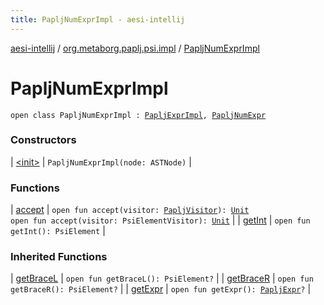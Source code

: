 ```yaml
---
title: PapljNumExprImpl - aesi-intellij
---
```


[aesi-intellij](../../index.html) / [org.metaborg.paplj.psi.impl](../index.html) / [PapljNumExprImpl](.)

# PapljNumExprImpl

`open class PapljNumExprImpl : `[`PapljExprImpl`](../-paplj-expr-impl/index.html)`, `[`PapljNumExpr`](../../org.metaborg.paplj.psi/-paplj-num-expr/index.html)

### Constructors

| [&lt;init&gt;](-init-.html) | `PapljNumExprImpl(node: ASTNode)` |

### Functions

| [accept](accept.html) | `open fun accept(visitor: `[`PapljVisitor`](../../org.metaborg.paplj.psi/-paplj-visitor/index.html)`): `[`Unit`](https://kotlinlang.org/api/latest/jvm/stdlib/kotlin/-unit/index.html)<br>`open fun accept(visitor: PsiElementVisitor): `[`Unit`](https://kotlinlang.org/api/latest/jvm/stdlib/kotlin/-unit/index.html) |
| [getInt](get-int.html) | `open fun getInt(): PsiElement` |

### Inherited Functions

| [getBraceL](../-paplj-expr-impl/get-brace-l.html) | `open fun getBraceL(): PsiElement?` |
| [getBraceR](../-paplj-expr-impl/get-brace-r.html) | `open fun getBraceR(): PsiElement?` |
| [getExpr](../-paplj-expr-impl/get-expr.html) | `open fun getExpr(): `[`PapljExpr`](../../org.metaborg.paplj.psi/-paplj-expr/index.html)`?` |

